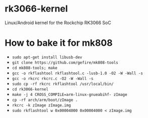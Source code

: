 rk3066-kernel
=============

Linux/Android kernel for the Rockchip RK3066 SoC

How to bake it for mk808
========================

* `sudo apt-get install libusb-dev`
* `git clone https://github.com/gefire/mk808-tools`
* `cd mk808-tools; make`
* `gcc -o rkflashtool rkflashtool.c -lusb-1.0 -O2 -W -Wall -s`
* `gcc -o rkcrc rkcrc.c -O2 -W -Wall -s`
* `sudo cp -rf rkcrc rkflashtool /usr/local/bin/`
* `cd rk3066-kernel`
* `make -j 4 CROSS_COMPILE=arm-linux-gnueabihf- zImage`
* `cp -rf arch/arm/boot/zImage .`
* `rkcrc -k zImage zImage.img`
* `sudo rkflashtool w 0x00004000 0x00004000 < zImage.img`